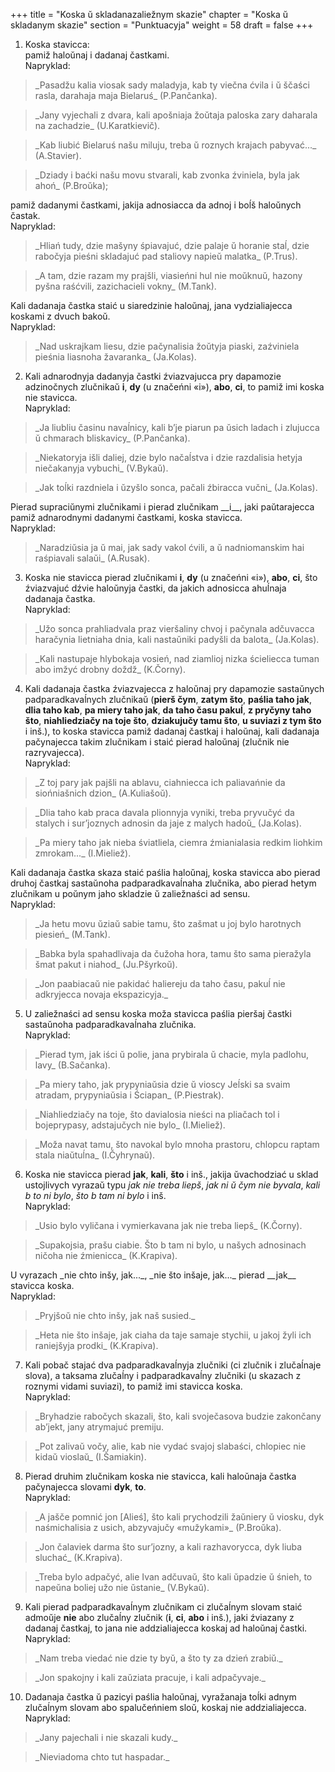 +++
title = "Koska ŭ skladanazaliežnym skazie"
chapter = "Koska ŭ skladanym skazie"
section = "Punktuacyja"
weight = 58
draft = false
+++

1. Koska stavicca:
<br>pamiž haloŭnaj i dadanaj častkami.
<br>Napryklad:
<blockquote>_Pasadžu kalia viosak sady maladyja, kab ty viečna ćvila i ŭ ščaści rasla, darahaja maja Bielaruś_ (P.Pančanka).</blockquote>
<blockquote>_Jany vyjechali z dvara, kali apošniaja žoŭtaja paloska zary daharala na zachadzie_ (U.Karatkievič).</blockquote>
<blockquote>_Kab liubić Bielaruś našu miluju, treba ŭ roznych krajach pabyvać..._ (A.Stavier).</blockquote>
<blockquote>_Dziady i baćki našu movu stvarali, kab zvonka źviniela, byla jak ahoń_ (P.Broŭka);</blockquote>
pamiž dadanymi častkami, jakija adnosiacca da adnoj i boĺš haloŭnych častak.
<br>Napryklad:
<blockquote>_Hliań tudy, dzie mašyny śpiavajuć, dzie palaje ŭ horanie staĺ, dzie rabočyja pieśni skladajuć pad staliovy napieŭ malatka_ (P.Trus).</blockquote>
<blockquote>_A tam, dzie razam my prajšli, viasieńni hul nie moŭknuŭ, hazony pyšna raśćvili, zazichacieli vokny_ (M.Tank).</blockquote>
Kali dadanaja častka staić u siaredzinie haloŭnaj, jana vydzialiajecca koskami z dvuch bakoŭ.
<br>Napryklad:
<blockquote>_Nad uskrajkam liesu, dzie pačynalisia žoŭtyja piaski, zaźviniela pieśnia liasnoha žavaranka_ (Ja.Kolas).</blockquote>

2. Kali adnarodnyja dadanyja častki źviazvajucca pry dapamozie adzinočnych zlučnikaŭ __i__, __dy__ (u značeńni «i»), __abo__, __ci__, to pamiž imi koska nie stavicca.
<br>Napryklad:
<blockquote>_Ja liubliu časinu navaĺnicy, kali b’je piarun pa ŭsich ladach i zlujucca ŭ chmarach bliskavicy_ (P.Pančanka).</blockquote>
<blockquote>_Niekatoryja išli daliej, dzie bylo načaĺstva i dzie razdalisia hetyja niečakanyja vybuchi_ (V.Bykaŭ).</blockquote>
<blockquote>_Jak toĺki razdniela i ŭzyšlo sonca, pačali źbiracca vučni_ (Ja.Kolas).</blockquote>
Pierad supraciŭnymi zlučnikami i pierad zlučnikam __i__, jaki paŭtarajecca pamiž adnarodnymi dadanymi častkami, koska stavicca.
<br>Napryklad:
<blockquote>_Naradziŭsia ja ŭ mai, jak sady vakol ćvili, a ŭ nadniomanskim hai raśpiavali salaŭi_ (A.Rusak).</blockquote>

3. Koska nie stavicca pierad zlučnikami __i__, __dy__ (u značeńni «i»), __abo__, __ci__, što źviazvajuć dźvie haloŭnyja častki, da jakich adnosicca ahuĺnaja dadanaja častka.
<br>Napryklad:
<blockquote>_Užo sonca prahliadvala praz vieršaliny chvoj i pačynala adčuvacca haračynia lietniaha dnia, kali nastaŭniki padyšli da balota_ (Ja.Kolas).</blockquote>
<blockquote>_Kali nastupaje hlybokaja vosień, nad ziamlioj nizka ścieliecca tuman abo imžyć drobny doždž_ (K.Čorny).</blockquote>

4. Kali dadanaja častka źviazvajecca z haloŭnaj pry dapamozie sastaŭnych padparadkavaĺnych zlučnikaŭ (__pierš čym__, __zatym što__, __paślia taho jak__, __dlia taho kab__, __pa miery taho jak__, __da taho času pakuĺ__, __z pryčyny taho što__, __niahliedziačy na toje što__, __dziakujučy tamu što__, __u suviazi z tym što__ i inš.), to koska stavicca pamiž dadanaj častkaj i haloŭnaj, kali dadanaja pačynajecca takim zlučnikam i staić pierad haloŭnaj (zlučnik nie razryvajecca).
<br>Napryklad:
<blockquote>_Z toj pary jak pajšli na ablavu, ciahniecca ich paliavańnie da siońniašnich dzion_ (A.Kuliašoŭ).</blockquote>
<blockquote>_Dlia taho kab praca davala plionnyja vyniki, treba pryvučyć da stalych i sur’joznych adnosin da jaje z malych hadoŭ_ (Ja.Kolas).</blockquote>
<blockquote>_Pa miery taho jak nieba śviatliela, ciemra źmianialasia redkim liohkim zmrokam..._ (I.Mieliež).</blockquote>
Kali dadanaja častka skaza staić paślia haloŭnaj, koska stavicca abo pierad druhoj častkaj sastaŭnoha padparadkavaĺnaha zlučnika, abo pierad hetym zlučnikam u poŭnym jaho skladzie ŭ zaliežnaści ad sensu.
<br>Napryklad:
<blockquote>_Ja hetu movu ŭziaŭ sabie tamu, što zašmat u joj bylo harotnych piesień_ (M.Tank).</blockquote>
<blockquote>_Babka byla spahadlivaja da čužoha hora, tamu što sama pieražyla šmat pakut i niahod_ (Ju.Pšyrkoŭ).</blockquote>
<blockquote>_Jon paabiacaŭ nie pakidać haliereju da taho času, pakuĺ nie adkryjecca novaja ekspazicyja._</blockquote>

5. U zaliežnaści ad sensu koska moža stavicca paślia pieršaj častki sastaŭnoha padparadkavaĺnaha zlučnika.
<br>Napryklad:
<blockquote>_Pierad tym, jak iści ŭ polie, jana prybirala ŭ chacie, myla padlohu, lavy_ (B.Sačanka).</blockquote>
<blockquote>_Pa miery taho, jak prypyniaŭsia dzie ŭ vioscy Jeĺski sa svaim atradam, prypyniaŭsia i Ściapan_ (P.Piestrak).</blockquote>
<blockquote>_Niahliedziačy na toje, što davialosia nieści na pliačach tol i bojeprypasy, adstajučych nie bylo_ (I.Mieliež).</blockquote>
<blockquote>_Moža navat tamu, što navokal bylo mnoha prastoru, chlopcu raptam stala niaŭtuĺna_ (I.Čyhrynaŭ).</blockquote>

6. Koska nie stavicca pierad __jak__, __kali__, __što__ i inš., jakija ŭvachodziać u sklad ustojlivych vyrazaŭ typu _jak nie treba liepš_, _jak ni ŭ čym nie byvala_, _kali b to ni bylo_, _što b tam ni bylo_ i inš.
<br>Napryklad:
<blockquote>_Usio bylo vyličana i vymierkavana jak nie treba liepš_ (K.Čorny).</blockquote>
<blockquote>_Supakojsia, prašu ciabie. Što b tam ni bylo, u našych adnosinach ničoha nie źmienicca_ (K.Krapiva).</blockquote>
U vyrazach _nie chto inšy, jak..._, _nie što inšaje, jak..._ pierad __jak__ stavicca koska.
<br>Napryklad:
<blockquote>_Pryjšoŭ nie chto inšy, jak naš susied._</blockquote>
<blockquote>_Heta nie što inšaje, jak ciaha da taje samaje stychii, u jakoj žyli ich raniejšyja prodki_ (K.Krapiva).</blockquote>

7. Kali pobač stajać dva padparadkavaĺnyja zlučniki (ci zlučnik i zlučaĺnaje slova), a taksama zlučaĺny i padparadkavaĺny zlučniki (u skazach z roznymi vidami suviazi), to pamiž imi stavicca koska.
<br>Napryklad:
<blockquote>_Bryhadzie rabočych skazali, što, kali svoječasova budzie zakončany ab’jekt, jany atrymajuć premiju.</blockquote>
<blockquote>_Pot zalivaŭ vočy, alie, kab nie vydać svajoj slabaści, chlopiec nie kidaŭ vioslaŭ_ (I.Šamiakin).</blockquote>

8. Pierad druhim zlučnikam koska nie stavicca, kali haloŭnaja častka pačynajecca slovami __dyk__, __to__.
<br>Napryklad:
<blockquote>_A jašče pomnić jon [Alieś], što kali prychodzili žaŭniery ŭ viosku, dyk naśmichalisia z usich, abzyvajučy «mužykami»_ (P.Broŭka).</blockquote>
<blockquote>_Jon čalaviek darma što sur’jozny, a kali razhavorycca, dyk liuba sluchać_ (K.Krapiva).</blockquote>
<blockquote>_Treba bylo adpačyć, alie Ivan adčuvaŭ, što kali ŭpadzie ŭ śnieh, to napeŭna boliej užo nie ŭstanie_ (V.Bykaŭ).</blockquote>

9. Kali pierad padparadkavaĺnym zlučnikam ci zlučaĺnym slovam staić admoŭje __nie__ abo zlučaĺny zlučnik (__i__, __ci__, __abo__ i inš.), jaki źviazany z dadanaj častkaj, to jana nie addzialiajecca koskaj ad haloŭnaj častki.
<br>Napryklad:
<blockquote>_Nam treba viedać nie dzie ty byŭ, a što ty za dzień zrabiŭ._</blockquote>
<blockquote>_Jon spakojny i kali zaŭziata pracuje, i kali adpačyvaje._</blockquote>

10. Dadanaja častka ŭ pazicyi paślia haloŭnaj, vyražanaja toĺki adnym zlučaĺnym slovam abo spalučeńniem sloŭ, koskaj nie addzialiajecca.
<br>Napryklad:
<blockquote>_Jany pajechali i nie skazali kudy._</blockquote>
<blockquote>_Nieviadoma chto tut haspadar._</blockquote>

